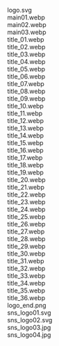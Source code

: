logo.svg <br>
main01.webp <br>
main02.webp <br>
main03.webp <br>
title_01.webp <br>
title_02.webp <br>
title_03.webp <br>
title_04.webp <br>
title_05.webp <br>
title_06.webp <br>
title_07.webp <br>
title_08.webp <br>
title_09.webp <br>
title_10.webp <br>
title_11.webp <br>
title_12.webp <br>
title_13.webp <br>
title_14.webp <br>
title_15.webp <br>
title_16.webp <br>
title_17.webp <br>
title_18.webp <br>
title_19.webp <br>
title_20.webp <br>
title_21.webp <br>
title_22.webp <br>
title_23.webp <br>
title_24.webp <br>
title_25.webp <br>
title_26.webp <br>
title_27.webp <br>
title_28.webp <br>
title_29.webp <br>
title_30.webp <br>
title_31.webp <br>
title_32.webp <br>
title_33.webp <br>
title_34.webp <br>
title_35.webp <br>
title_36.webp <br>
logo_end.png <br>
sns_logo01.svg <br>
sns_logo02.svg <br>
sns_logo03.jpg <br>
sns_logo04.jpg

